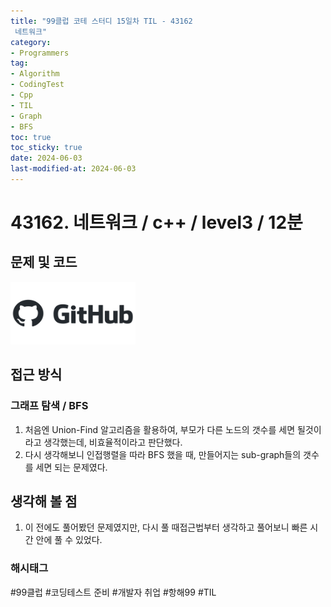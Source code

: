 ```yaml
---
title: "99클럽 코테 스터디 15일차 TIL - 43162
 네트워크"
category:
- Programmers
tag:
- Algorithm
- CodingTest
- Cpp
- TIL
- Graph
- BFS
toc: true
toc_sticky: true
date: 2024-06-03
last-modified-at: 2024-06-03
---
```


# 43162. 네트워크 / c++ / level3 / 12분

## 문제 및 코드

[<img src="https://github.com/Sho1007/sho1007.github.io/blob/main/assets/images/github-logo-vector.png?raw=true" width="200" height="100"/>](https://github.com/Sho1007/Algorithm/tree/main/%ED%94%84%EB%A1%9C%EA%B7%B8%EB%9E%98%EB%A8%B8%EC%8A%A4/3/43162.%E2%80%85%EB%84%A4%ED%8A%B8%EC%9B%8C%ED%81%AC)

## 접근 방식
### 그래프 탐색 / BFS
1. 처음엔 Union-Find 알고리즘을 활용하여, 부모가 다른 노드의 갯수를 세면 될것이라고 생각했는데, 비효율적이라고 판단했다.
2. 다시 생각해보니 인접행렬을 따라 BFS 했을 때, 만들어지는 sub-graph들의 갯수를 세면 되는 문제였다.

## 생각해 볼 점
1. 이 전에도 풀어봤던 문제였지만, 다시 풀 때접근법부터 생각하고 풀어보니 빠른 시간 안에 풀 수 있었다.

###  해시태그
#99클럽 #코딩테스트 준비 #개발자 취업 #항해99 #TIL